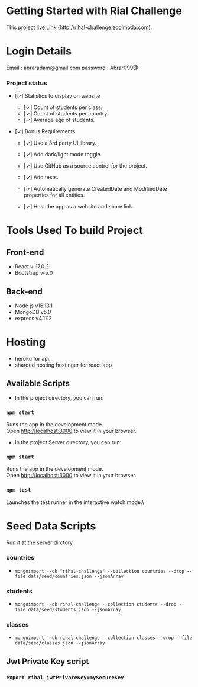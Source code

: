 # Getting Started with Rial Challenge

This project live Link (http://rihal-challenge.zoolmoda.com).

# Login Details

Email : abraradam@gmail.com
password : Abrar099@

### Project status

- [&check;] Statistics to display on website
  - [&check;] Count of students per class.
  - [&check;] Count of students per country.
  - [&check;] Average age of students.
- [&check;] Bonus Requirements

  - [&check;] Use a 3rd party UI library.
  - [&check;] Add dark/light mode toggle.
  - [&check;] Use GitHub as a source control for the project.
  - [&check;] Add tests.
  - [&check;] Automatically generate CreatedDate and ModifiedDate properties for all entities.

  - [&check;] Host the app as a website and share link.

# Tools Used To build Project

## Front-end

- React v-17.0.2
- Bootstrap v-5.0

## Back-end

- Node js v16.13.1
- MongoDB v5.0
- express v4.17.2

# Hosting

- heroku for api.
- sharded hosting hostinger for react app

## Available Scripts

- In the project directory, you can run:

### `npm start`

Runs the app in the development mode.\
Open [http://localhost:3000](http://localhost:3000) to view it in your browser.

- In the project Server directory, you can run:

### `npm start`

Runs the app in the development mode.\
Open [http://localhost:3000](http://localhost:3000) to view it in your browser.

### `npm test`

Launches the test runner in the interactive watch mode.\

# Seed Data Scripts

Run it at the server dirctory

### countries

- `mongoimport --db "rihal-challenge" --collection countries --drop --file data/seed/countries.json --jsonArray`

### students

- `mongoimport --db rihal-challenge --collection students --drop --file data/seed/students.json --jsonArray`

### classes

- `mongoimport --db rihal-challenge --collection classes --drop --file data/seed/classes.json --jsonArray`

## Jwt Private Key script

### `export rihal_jwtPrivateKey=mySecureKey`
